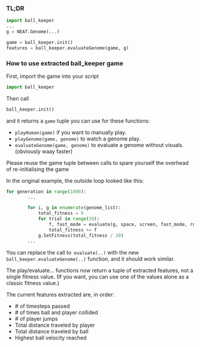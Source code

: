 ### TL;DR ###


```python
import ball_keeper
...
g = NEAT.Genome(...)

game = ball_keeper.init()
features = ball_keeper.evaluateGenome(game, g)
```

### How to use extracted ball_keeper game ###

First, import the game into your script
```python
import ball_keeper
```

Then call
```python
ball_keeper.init()
```
and it returns a `game` tuple you can use for these functions:

* `playHuman(game)` if you want to manually play.
* `playGenome(game, genome)` to watch a genome play.
* `evaluateGenome(game, genome)` to evaluate a genome without visuals. (obviously waay faster)

Please reuse the game tuple between calls to spare yourself the overhead of re-initialising the game


In the original example, the outside loop looked like this:

```python
for generation in range(1000):
        ...

        for i, g in enumerate(genome_list):
            total_fitness = 0
            for trial in range(20):
                f, fast_mode = evaluate(g, space, screen, fast_mode, rnd.randint(80, 400), rnd.randint(-200, 200), rnd.randint(80, 400))
                total_fitness += f
            g.SetFitness(total_fitness / 20)
        ...
```

You can replace the call to` evaluate(..)` with the new `ball_keeper.evaluateGenome(..)` function, and it should work similar.

The play/evaluate... functions now return a tuple of extracted features, not a single fitness value. (If you want, you can use one of the values alone as a classic fitness value.)

The current features extracted are, in order:
* \# of timesteps passed
* \# of times ball and player collided
* \# of player jumps
* Total distance traveled by player
* Total distance traveled by ball
* Highest ball velocity reached
